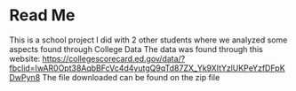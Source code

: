 # Read Me
This is a school project I did with 2 other students where we analyzed some aspects found through College Data
The data was found through this website: https://collegescorecard.ed.gov/data/?fbclid=IwAR0Opt38AqbBFcVc4d4yutgQ9qTd87ZX_Yk9XItYzlUKPeYzfDFpKDwPyn8
The file downloaded can be found on the zip file
